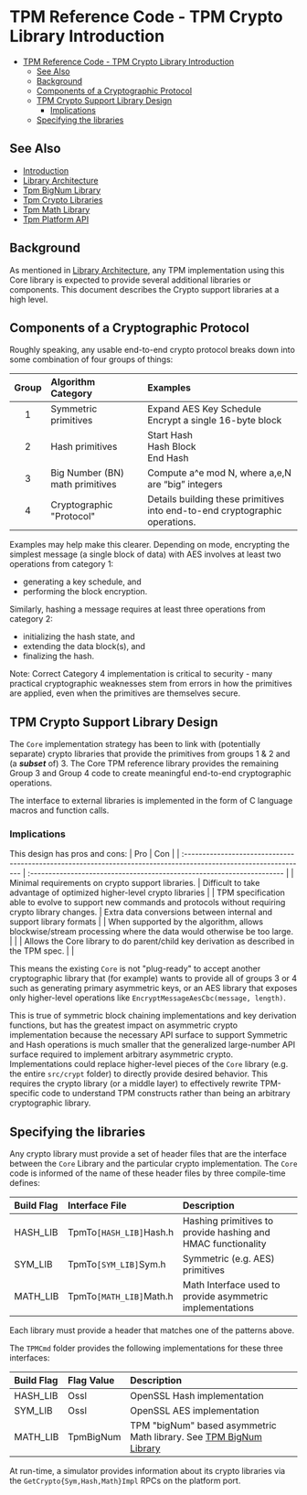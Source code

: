 <!-- Copyright Microsoft Corporation. All Rights Reserved
     Licensed subject to: https://github.com/microsoft/ms-tpm-20-ref/blob/main/LICENSE -->

# TPM Reference Code - TPM Crypto Library Introduction

- [TPM Reference Code - TPM Crypto Library Introduction](#tpm-reference-code---tpm-crypto-library-introduction)
  - [See Also](#see-also)
  - [Background](#background)
  - [Components of a Cryptographic Protocol](#components-of-a-cryptographic-protocol)
  - [TPM Crypto Support Library Design](#tpm-crypto-support-library-design)
    - [Implications](#implications)
  - [Specifying the libraries](#specifying-the-libraries)

## See Also

- [Introduction](Introduction.md)
- [Library Architecture](Library.Architecture.md)
- [Tpm BigNum Library](Tpm.BigNum.Library.md)
- [Tpm Crypto Libraries](Tpm.Crypto.Libraries.md)
- [Tpm Math Library](Tpm.Math.Library.md)
- [Tpm Platform API](Tpm.Platform.Api.md)


## Background

As mentioned in [Library Architecture](Library.Architecture.md), any TPM
implementation using this Core library is expected to provide several additional
libraries or components. This document describes the Crypto support libraries at
a high level.

## Components of a Cryptographic Protocol

Roughly speaking, any usable end-to-end crypto protocol breaks down into some
combination of four groups of things:

| Group | Algorithm Category              | Examples                                                                    |
| :---: | :------------------------------ | :-------------------------------------------------------------------------- |
|   1   | Symmetric primitives            | Expand AES Key Schedule<br>Encrypt a single 16-byte block                   |
|   2   | Hash primitives                 | Start Hash<br>Hash Block<br>End Hash                                        |
|   3   | Big Number (BN) math primitives | Compute a^e mod N, where a,e,N are “big” integers                           |
|   4   | Cryptographic "Protocol"        | Details building these primitives into end-to-end cryptographic operations. |

Examples may help make this clearer.  Depending on mode, encrypting the simplest
message (a single block of data) with AES involves at least two operations from
category 1:

- generating a key schedule, and
- performing the block encryption.

Similarly, hashing a message requires at least three operations from category 2:

- initializing the hash state, and
- extending the data block(s), and
- finalizing the hash.

Note: Correct Category 4 implementation is critical to security - many practical
cryptographic weaknesses stem from errors in how the primitives are applied,
even when the primitives are themselves secure.

## TPM Crypto Support Library Design

The `Core` implementation strategy has been to link with (potentially separate)
crypto libraries that provide the primitives from groups 1 & 2 and (a
_**subset**_ of) 3.  The Core TPM reference library provides the remaining Group
3 and Group 4 code to create meaningful end-to-end cryptographic operations.

The interface to external libraries is implemented in the form of C language
macros and function calls.

### Implications

This design has pros and cons:
| Pro                                                                                                              | Con                                                                    |
| :--------------------------------------------------------------------------------------------------------------- | :--------------------------------------------------------------------- |
| Minimal requirements on crypto support libraries.                                                                | Difficult to take advantage of optimized higher-level crypto libraries |
| TPM specification able to evolve to support new commands and protocols without requiring crypto library changes. | Extra data conversions between internal and support library formats    |
| When supported by the algorithm, allows blockwise/stream processing where the data would otherwise be too large. |                                                                        |
| Allows the Core library to do parent/child key derivation as described in the TPM spec.                          |                                                                        |

This means the existing `Core` is not "plug-ready" to accept another
cryptographic library that (for example) wants to provide all of groups 3 or 4
such as generating primary asymmetric keys, or an AES library that exposes only
higher-level operations like `EncryptMessageAesCbc(message, length)`.

This is true of symmetric block chaining implementations and key derivation
functions, but has the greatest impact on asymmetric crypto implementation
because the necessary API surface to support Symmetric and Hash operations is
much smaller that the generalized large-number API surface required to implement
arbitrary asymmetric crypto.  Implementations could replace higher-level pieces
of the `Core` library (e.g. the entire `src/crypt` folder) to directly provide
desired behavior.  This requires the crypto library (or a middle layer) to
effectively rewrite TPM-specific code to understand TPM constructs rather than
being an arbitrary cryptographic library.

## Specifying the libraries

Any crypto library must provide a set of header files that are the interface
between the `Core` Library and the particular crypto implementation. The `Core`
code is informed of the name of these header files by three compile-time
defines:

| Build Flag | Interface File          | Description                                                  |
| :--------- | :---------------------- | :----------------------------------------------------------- |
| HASH_LIB   | TpmTo`[HASH_LIB]`Hash.h | Hashing primitives to provide hashing and HMAC functionality |
| SYM_LIB    | TpmTo`[SYM_LIB]`Sym.h   | Symmetric (e.g. AES) primitives                              |
| MATH_LIB   | TpmTo`[MATH_LIB]`Math.h | Math Interface used to provide asymmetric implementations    |

Each library must provide a header that matches one of the patterns above.

The `TPMCmd` folder provides the following implementations for these three interfaces:

| Build Flag | Flag Value | Description                                                                                  |
| :--------- | :--------- | :------------------------------------------------------------------------------------------- |
| HASH_LIB   | Ossl       | OpenSSL Hash implementation                                                                  |
| SYM_LIB    | Ossl       | OpenSSL AES implementation                                                                   |
| MATH_LIB   | TpmBigNum  | TPM "bigNum" based asymmetric Math library.  See [TPM BigNum Library](Tpm.BigNum.Library.md) |

At run-time, a simulator provides information about its crypto libraries via
the `GetCrypto{Sym,Hash,Math}Impl` RPCs on the platform port.
